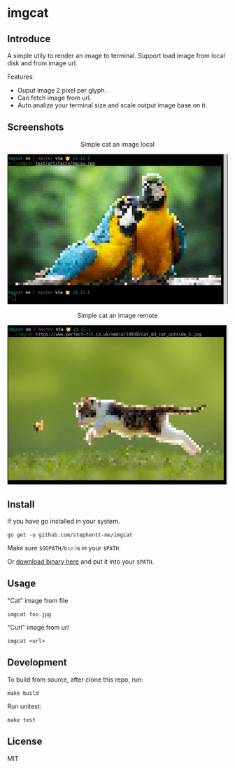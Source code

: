 # imgcat

## Introduce

A simple utily to render an image to terminal. Support load image from local disk and from image url.

Features:
* Ouput image 2 pixel per glyph.
* Can fetch image from url.
* Auto analize your terminal size and scale output image base on it.

## Screenshots

<center>
    <p>Simple cat an image local</p>
    <img src="docs/images/screenshot_02.png">
    <p>Simple cat an image remote</p>
    <img src="docs/images/screenshot_01.png">
</center>

## Install

If you have go installed in your system.

```
go get -u github.com/stephentt-me/imgcat
```

Make sure `$GOPATH/bin` is in your `$PATH`.

Or [download binary here](https://github.com/stephentt-me/imgcat/releases) and put it into your `$PATH`.

## Usage

"Cat" image from file
```
imgcat foo.jpg
```

"Curl" image from url
```
imgcat <url>
```

## Development

To build from source, after clone this repo, run:
```
make build
```

Run unitest:

```
make test
```

## License

MIT
